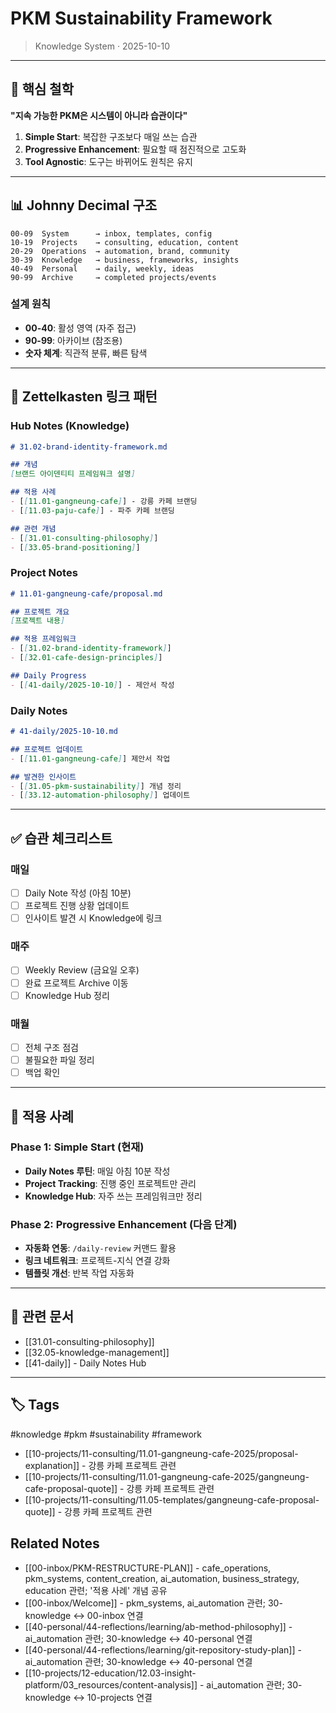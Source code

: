 # PKM Sustainability Framework

> Knowledge System · 2025-10-10

---

## 🎯 핵심 철학

**"지속 가능한 PKM은 시스템이 아니라 습관이다"**

1. **Simple Start**: 복잡한 구조보다 매일 쓰는 습관
2. **Progressive Enhancement**: 필요할 때 점진적으로 고도화
3. **Tool Agnostic**: 도구는 바뀌어도 원칙은 유지

---

## 📊 Johnny Decimal 구조

```
00-09  System      → inbox, templates, config
10-19  Projects    → consulting, education, content
20-29  Operations  → automation, brand, community
30-39  Knowledge   → business, frameworks, insights
40-49  Personal    → daily, weekly, ideas
90-99  Archive     → completed projects/events
```

### 설계 원칙
- **00-40**: 활성 영역 (자주 접근)
- **90-99**: 아카이브 (참조용)
- **숫자 체계**: 직관적 분류, 빠른 탐색

---

## 🔗 Zettelkasten 링크 패턴

### Hub Notes (Knowledge)
```markdown
# 31.02-brand-identity-framework.md

## 개념
[브랜드 아이덴티티 프레임워크 설명]

## 적용 사례
- [[11.01-gangneung-cafe]] - 강릉 카페 브랜딩
- [[11.03-paju-cafe]] - 파주 카페 브랜딩

## 관련 개념
- [[31.01-consulting-philosophy]]
- [[33.05-brand-positioning]]
```

### Project Notes
```markdown
# 11.01-gangneung-cafe/proposal.md

## 프로젝트 개요
[프로젝트 내용]

## 적용 프레임워크
- [[31.02-brand-identity-framework]]
- [[32.01-cafe-design-principles]]

## Daily Progress
- [[41-daily/2025-10-10]] - 제안서 작성
```

### Daily Notes
```markdown
# 41-daily/2025-10-10.md

## 프로젝트 업데이트
- [[11.01-gangneung-cafe]] 제안서 작업

## 발견한 인사이트
- [[31.05-pkm-sustainability]] 개념 정리
- [[33.12-automation-philosophy]] 업데이트
```

---

## ✅ 습관 체크리스트

### 매일
- [ ] Daily Note 작성 (아침 10분)
- [ ] 프로젝트 진행 상황 업데이트
- [ ] 인사이트 발견 시 Knowledge에 링크

### 매주
- [ ] Weekly Review (금요일 오후)
- [ ] 완료 프로젝트 Archive 이동
- [ ] Knowledge Hub 정리

### 매월
- [ ] 전체 구조 점검
- [ ] 불필요한 파일 정리
- [ ] 백업 확인

---

## 📝 적용 사례

### Phase 1: Simple Start (현재)
- **Daily Notes 루틴**: 매일 아침 10분 작성
- **Project Tracking**: 진행 중인 프로젝트만 관리
- **Knowledge Hub**: 자주 쓰는 프레임워크만 정리

### Phase 2: Progressive Enhancement (다음 단계)
- **자동화 연동**: `/daily-review` 커맨드 활용
- **링크 네트워크**: 프로젝트-지식 연결 강화
- **템플릿 개선**: 반복 작업 자동화

---

## 🔗 관련 문서

- [[31.01-consulting-philosophy]]
- [[32.05-knowledge-management]]
- [[41-daily]] - Daily Notes Hub

---

## 🏷️ Tags

#knowledge #pkm #sustainability #framework

- [[10-projects/11-consulting/11.01-gangneung-cafe-2025/proposal-explanation]] - 강릉 카페 프로젝트 관련
- [[10-projects/11-consulting/11.01-gangneung-cafe-2025/gangneung-cafe-proposal-quote]] - 강릉 카페 프로젝트 관련
- [[10-projects/11-consulting/11.05-templates/gangneung-cafe-proposal-quote]] - 강릉 카페 프로젝트 관련

## Related Notes

- [[00-inbox/PKM-RESTRUCTURE-PLAN]] - cafe_operations, pkm_systems, content_creation, ai_automation, business_strategy, education 관련; '적용 사례' 개념 공유
- [[00-inbox/Welcome]] - pkm_systems, ai_automation 관련; 30-knowledge ↔ 00-inbox 연결
- [[40-personal/44-reflections/learning/ab-method-philosophy]] - ai_automation 관련; 30-knowledge ↔ 40-personal 연결
- [[40-personal/44-reflections/learning/git-repository-study-plan]] - ai_automation 관련; 30-knowledge ↔ 40-personal 연결
- [[10-projects/12-education/12.03-insight-platform/03_resources/content-analysis]] - ai_automation 관련; 30-knowledge ↔ 10-projects 연결
